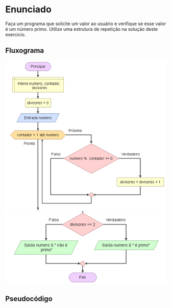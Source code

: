 # Enunciado
Faça um programa que solicite um valor ao usuário e verifique se esse valor é um número primo. Utilize uma estrutura de repetição na solução deste exercício.

## Fluxograma
<div align="center"><img src="./capture1.png"></div>
<div align="center"><img src="./capture2.png"></div>

## Pseudocódigo
```

```


